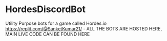 # HordesDiscordBot
Utility Purpose bots for a game called Hordes.io
https://replit.com/@SanketKumar21/ - ALL THE BOTS ARE HOSTED HERE, MAIN LIVE CODE CAN BE FOUND HERE
